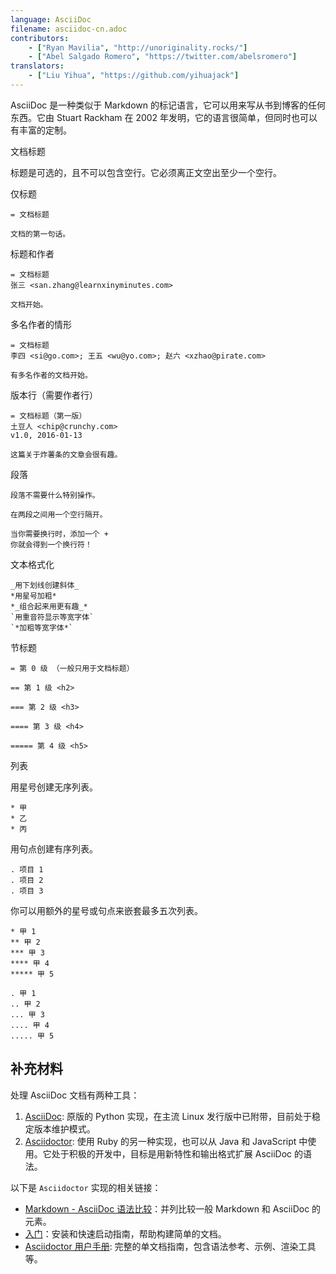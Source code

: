 ```yaml
---
language: AsciiDoc
filename: asciidoc-cn.adoc
contributors:
    - ["Ryan Mavilia", "http://unoriginality.rocks/"]
    - ["Abel Salgado Romero", "https://twitter.com/abelsromero"]
translators:
    - ["Liu Yihua", "https://github.com/yihuajack"]
---
```


AsciiDoc 是一种类似于 Markdown 的标记语言，它可以用来写从书到博客的任何东西。它由 Stuart Rackham 在 2002 年发明，它的语言很简单，但同时也可以有丰富的定制。

文档标题

标题是可选的，且不可以包含空行。它必须离正文空出至少一个空行。

仅标题

```
= 文档标题

文档的第一句话。
```

标题和作者

```
= 文档标题
张三 <san.zhang@learnxinyminutes.com>

文档开始。
```

多名作者的情形

```
= 文档标题
李四 <si@go.com>; 王五 <wu@yo.com>; 赵六 <xzhao@pirate.com>

有多名作者的文档开始。
```

版本行（需要作者行）

```
= 文档标题（第一版）
土豆人 <chip@crunchy.com>
v1.0, 2016-01-13

这篇关于炸薯条的文章会很有趣。
```

段落

```
段落不需要什么特别操作。

在两段之间用一个空行隔开。

当你需要换行时，添加一个 +
你就会得到一个换行符！
```

文本格式化

```
_用下划线创建斜体_
*用星号加粗*
*_组合起来用更有趣_*
`用重音符显示等宽字体`
`*加粗等宽字体*`
```

节标题

```
= 第 0 级 （一般只用于文档标题）

== 第 1 级 <h2>

=== 第 2 级 <h3>

==== 第 3 级 <h4>

===== 第 4 级 <h5>
```

列表

用星号创建无序列表。

```
* 甲
* 乙
* 丙
```

用句点创建有序列表。

```
. 项目 1
. 项目 2
. 项目 3
```

你可以用额外的星号或句点来嵌套最多五次列表。

```
* 甲 1
** 甲 2
*** 甲 3
**** 甲 4
***** 甲 5

. 甲 1
.. 甲 2
... 甲 3
.... 甲 4
..... 甲 5
```

## 补充材料

处理 AsciiDoc 文档有两种工具：

1. [AsciiDoc](http://asciidoc.org/): 原版的 Python 实现，在主流 Linux 发行版中已附带，目前处于稳定版本维护模式。
2. [Asciidoctor](http://asciidoctor.org/): 使用 Ruby 的另一种实现，也可以从 Java 和 JavaScript 中使用。它处于积极的开发中，目标是用新特性和输出格式扩展 AsciiDoc 的语法。

以下是 `Asciidoctor` 实现的相关链接：

* [Markdown - AsciiDoc 语法比较](http://asciidoctor.org/docs/user-manual/#comparison-by-example)：并列比较一般 Markdown 和 AsciiDoc 的元素。
* [入门](http://asciidoctor.org/docs/#get-started-with-asciidoctor)：安装和快速启动指南，帮助构建简单的文档。
* [Asciidoctor 用户手册](http://asciidoctor.org/docs/user-manual/): 完整的单文档指南，包含语法参考、示例、渲染工具等。
